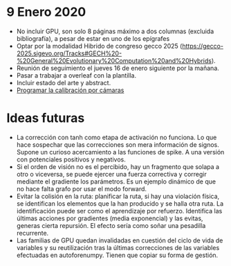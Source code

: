 # 9 Enero 2020
* No incluir GPU, son solo 8 páginas máximo a dos columnas (excluida bibliografía), a pesar de estar en uno de los epígrafes
* Optar por la modalidad Hibrido de congreso gecco 2025 (https://gecco-2025.sigevo.org/Tracks#GECH%20-%20General%20Evolutionary%20Computation%20and%20Hybrids).
* Reunión de seguimiento el jueves 16 de enero siguiente por la mañana.
* Pasar a trabajar a overleaf con la plantilla.
* Incluir estado del arte y abstract.
* [Programar la calibración por cámaras](roboticArm4.md)


# Ideas futuras
* La corrección con tanh como etapa de activación no funciona. Lo que hace sospechar que las correcciones son mera información de signos. Supone un curioso acercamiento a las funciones de spike. A una versión con potenciales positivos y negativos.
* Si el orden de visión no es el percibido, hay un fragmento que solapa a otro o viceversa, se puede ejercer una fuerza correctiva y corregir mediante el gradiente los parámetros. Es un ejemplo dinámico de que no hace falta grafo por usar el modo forward. 
* Evitar la colisión en la ruta: planificar la ruta, si hay una violación física, se identifican los elementos que la han producido y se halla otra ruta. La identificación puede ser como el aprendizaje por refuerzo. Identifica las últimas acciones por gradientes (media exponencial) y las evitas, generas cierta repursión. El efecto sería como soñar una pesadilla recurrente. 
* Las familias de GPU quedan invalidadas en cuestión del ciclo de vida de variables y su reutilización tras la últimas correcciones de las variables efectuadas en autoforenumpy. Tienen que copiar su forma de gestión.
